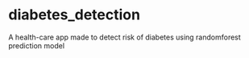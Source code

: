 # diabetes_detection
A health-care app made to detect risk of diabetes using randomforest prediction model
